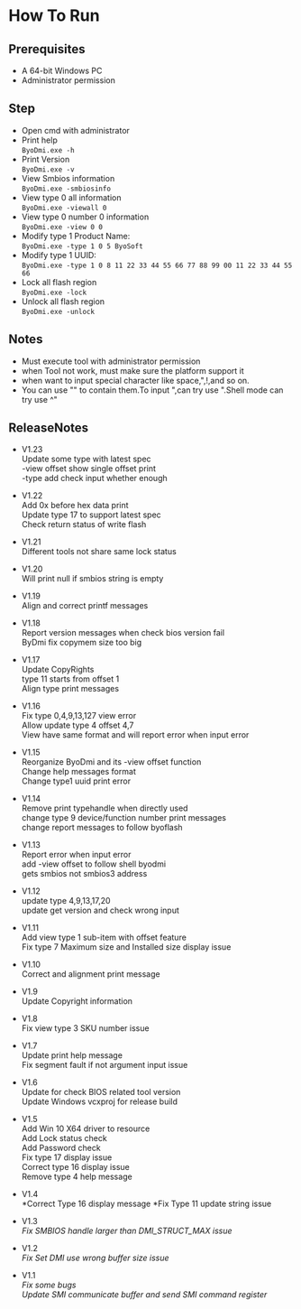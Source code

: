 # How To Run  
## Prerequisites  
* A 64-bit Windows PC
* Administrator permission

## Step
* Open cmd with administrator
* Print help  
  `ByoDmi.exe -h `
* Print Version  
  `ByoDmi.exe -v `
* View Smbios information  
  `ByoDmi.exe -smbiosinfo`
* View type 0 all information    
  `ByoDmi.exe -viewall 0 `
* View type 0 number 0 information    
  `ByoDmi.exe -view 0 0 `
* Modify type 1  Product Name:  
  `ByoDmi.exe -type 1 0 5 ByoSoft`
* Modify type 1  UUID:  
  `ByoDmi.exe -type 1 0 8 11 22 33 44 55 66 77 88 99 00 11 22 33 44 55 66`  
* Lock all flash region  
  `ByoDmi.exe -lock`  
* Unlock all flash region  
  `ByoDmi.exe -unlock`  

 
## Notes
-  Must execute tool with administrator permission
-  when Tool not work, must make sure the platform support it 
-  when want to input special character like space,",!,and so on.  
-  You can use "" to contain them.To input ",can try use \".Shell mode can try use ^"

## ReleaseNotes  
- V1.23  
  Update some type with latest spec  
  -view offset show single offset print  
  -type add check input whether enough  

- V1.22  
  Add 0x before hex data print  
  Update type 17 to support latest spec  
  Check return status of write flash  

- V1.21  
  Different tools not share same lock status  

- V1.20  
  Will print null if smbios string is empty  

- V1.19  
  Align and correct printf messages 

- V1.18  
  Report version messages when check bios version fail  
  ByDmi fix copymem size too big  

- V1.17  
  Update CopyRights  
  type 11 starts from offset 1  
  Align type print messages  

- V1.16  
  Fix type 0,4,9,13,127 view error  
  Allow update type 4 offset 4,7  
  View have same format and will report error when input error  

- V1.15  
  Reorganize ByoDmi and its -view offset function  
  Change help messages format  
  Change type1 uuid print error  

- V1.14  
  Remove print typehandle when directly used  
  change type 9 device/function number print messages  
  change report messages to follow byoflash  

- V1.13  
  Report error when input error  
  add -view offset to follow shell byodmi  
  gets smbios not smbios3 address  

- V1.12   
  update type 4,9,13,17,20  
  update get version and check wrong input  
- V1.11  
  Add view type 1 sub-item with offset feature  
  Fix type 7 Maximum size and Installed size display issue  

- V1.10  
  Correct and alignment print message  

- V1.9  
  Update Copyright information  

- V1.8  
  Fix view type 3 SKU number issue  

- V1.7  
  Update print help message  
  Fix segment fault if not argument input issue  

- V1.6  
  Update for check BIOS related tool version  
  Update Windows vcxproj for release build  
  
- V1.5  
  Add Win 10 X64 driver to resource  
  Add Lock status check  
  Add Password check  
  Fix type 17 display issue  
  Correct type 16 display issue  
  Remove type 4 help message  
- V1.4  
  *Correct Type 16 display message
  *Fix Type 11 update string issue
- V1.3  
  *Fix SMBIOS handle larger than DMI_STRUCT_MAX issue*  
-  V1.2  
  *Fix Set DMI use wrong buffer size issue*  
-  V1.1  
  *Fix some bugs*  
  *Update SMI communicate buffer and send SMI command register*  